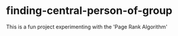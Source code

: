 # finding-central-person-of-group
This is a fun project experimenting with the 'Page Rank Algorithm'
